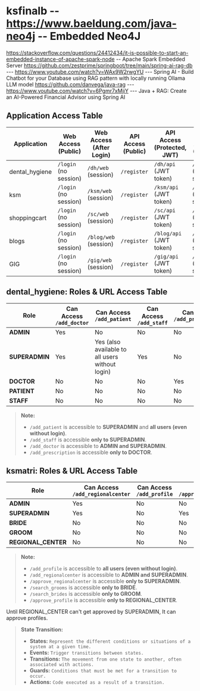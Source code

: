 # ksfinalb -- https://www.baeldung.com/java-neo4j -- Embedded Neo4J
https://stackoverflow.com/questions/24412434/it-is-possible-to-start-an-embedded-instance-of-apache-spark-node -- Apache Spark Embedded Server
https://github.com/zestprime/springboot/tree/main/spring-ai-rag-db --- https://www.youtube.com/watch?v=WAx9W2rwgYU --- Spring AI - Build Chatbot for your Database using RAG pattern with locally running Ollama LLM model
https://github.com/danvega/java-rag --- https://www.youtube.com/watch?v=6Pgmr7xMjiY --- Java + RAG: Create an AI-Powered Financial Advisor using Spring AI

## Application Access Table

| Application    | Web Access (Public)                          | Web Access (After Login) | API Access (Public)         | API Access (Protected, JWT) | Mobile Access (Public)                        | Mobile Access (After Login) | API Access (Public)         | API Access (Protected, JWT) |
|----------------|----------------------------------------------|--------------------------|-----------------------------|-----------------------------|-----------------------------------------------|-----------------------------|-----------------------------|-----------------------------|
| dental_hygiene | `/login` (no session)                        | `/dh/web` (session)      | `/register`                 | `/dh/api` (JWT token)       | `/login` (no session)                         | `/dh/mobile` (session)      | `/register`                 | `/dh/api` (JWT token)       |
| ksm            | `/login` (no session)                        | `/ksm/web` (session)     | `/register`                 | `/ksm/api` (JWT token)      | `/login` (no session)                         | `/ksm/mobile` (session)     | `/register`                 | `/ksm/api` (JWT token)      |
| shoppingcart   | `/login` (no session)                        | `/sc/web` (session)      | `/register`                 | `/sc/api` (JWT token)       | `/login` (no session)                         | `/sc/mobile` (session)      | `/register`                 | `/sc/api` (JWT token)       |
| blogs          | `/login` (no session)                        | `/blog/web` (session)    | `/register`                 | `/blog/api` (JWT token)     | `/login` (no session)                         | `/blog/mobile` (session)    | `/register`                 | `/blog/api` (JWT token)     |
| GIG            | `/login` (no session)                        | `/gig/web` (session)     | `/register`                 | `/gig/api` (JWT token)      | `/login` (no session)                         | `/gig/mobile` (session)     | `/register`                 | `/gig/api` (JWT token)      |

## dental_hygiene: Roles & URL Access Table

| Role         | Can Access `/add_doctor` | Can Access `/add_patient`         | Can Access `/add_staff` | Can Access `/add_prescription` |
|--------------|-------------------------|-----------------------------------|------------------------|-------------------------------|
| **ADMIN**    | Yes                     | No                                | No                     | No                            |
| **SUPERADMIN** | Yes                   | Yes (also available to all users without login) | Yes                | No                            |
| **DOCTOR**   | No                      | No                                | No                     | Yes                           |
| **PATIENT**  | No                      | No                                | No                     | No                            |
| **STAFF**    | No                      | No                                | No                     | No                            |

> **Note:**
> - `/add_patient` is accessible to **SUPERADMIN** and **all users (even without login)**.
> - `/add_staff` is accessible **only to SUPERADMIN**.
> - `/add_doctor` is accessible to **ADMIN and SUPERADMIN**.
> - `/add_prescription` is accessible **only to DOCTOR**.

## ksmatri: Roles & URL Access Table

| Role                | Can Access `/add_regionalcenter` | Can Access `/add_profile`         | Can Access `/approve_regionalcenter` | Can Access `/search_grooms` | Can Access `/search_brides` | Can Access `/approve_profile` |
|---------------------|----------------------------------|-----------------------------------|--------------------------------------|-----------------------------|-----------------------------|-------------------------------|
| **ADMIN**           | Yes                              | No                                | No                                   | No                          | No                          | No                            |
| **SUPERADMIN**      | Yes                              | No                                | Yes                                  | No                          | No                          | No                            |
| **BRIDE**           | No                               | No                                | No                                   | Yes                         | No                          | No                            |
| **GROOM**           | No                               | No                                | No                                   | No                          | Yes                         | No                            |
| **REGIONAL_CENTER** | No                               | No                                | No                                   | No                          | No                          | Yes                           |

> **Note:**
> - `/add_profile` is accessible to **all users (even without login)**.
> - `/add_regionalcenter` is accessible to **ADMIN and SUPERADMIN**.
> - `/approve_regionalcenter` is accessible **only to SUPERADMIN**.
> - `/search_grooms` is accessible **only to BRIDE**.
> - `/search_brides` is accessible **only to GROOM**.
> - `/approve_profile` is accessible **only to REGIONAL_CENTER**.

Until REGIONAL_CENTER can't get approved by SUPERADMIN, It can approve profiles.

> **State Transition:**
> - **States:** `Represent the different conditions or situations of a system at a given time.`
> - **Events:** `Trigger transitions between states.`
> - **Transitions:** `The movement from one state to another, often associated with actions.`
> - **Guards:** `Conditions that must be met for a transition to occur.`
> - **Actions:** `Code executed as a result of a transition.`

